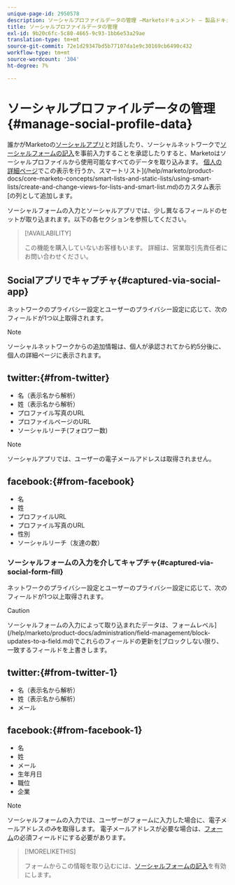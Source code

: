 ```yaml
---
unique-page-id: 2950578
description: ソーシャルプロファイルデータの管理 —Marketoドキュメント — 製品ドキュメント
title: ソーシャルプロファイルデータの管理
exl-id: 9b20c6fc-5c80-4665-9c93-1bb6e53a29ae
translation-type: tm+mt
source-git-commit: 72e1d29347bd5b77107da1e9c30169cb6490c432
workflow-type: tm+mt
source-wordcount: '304'
ht-degree: 7%

---
```


# ソーシャルプロファイルデータの管理{#manage-social-profile-data}

誰かがMarketoの[ソーシャルアプリ](/help/marketo/product-docs/demand-generation/social/configuring-social-actions/customize-social-app-button.md)と対話したり、ソーシャルネットワークで[ソーシャルフォームの記入](/help/marketo/product-docs/demand-generation/forms/form-actions/enable-social-form-fill-on-a-form.md)を事前入力することを承認したりすると、Marketoはソーシャルプロファイルから使用可能なすべてのデータを取り込みます。 [個人の詳細ページ](/help/marketo/product-docs/core-marketo-concepts/smart-lists-and-static-lists/managing-people-in-smart-lists/using-the-person-detail-page.md)でこの表示を行うか、スマートリスト](/help/marketo/product-docs/core-marketo-concepts/smart-lists-and-static-lists/using-smart-lists/create-and-change-views-for-lists-and-smart-list.md)のカスタム表示[の列として追加します。

ソーシャルフォームの入力とソーシャルアプリでは、少し異なるフィールドのセットが取り込まれます。以下の各セクションを参照してください。

>[!AVAILABILITY]
>
>この機能を購入していないお客様もいます。  詳細は、営業取引先責任者にお問い合わせください。

## Socialアプリでキャプチャ{#captured-via-social-app}

ネットワークのプライバシー設定とユーザーのプライバシー設定に応じて、次のフィールドが1つ以上取得されます。

>[!NOTE]
>
>ソーシャルネットワークからの追加情報は、個人が承認されてから約5分後に、個人の詳細ページに表示されます。

## twitter:{#from-twitter}

* 名（表示名から解析）
* 姓（表示名から解析）
* プロファイル写真のURL
* プロファイルページのURL
* ソーシャルリーチ(フォロワー数)

>[!NOTE]
>
>ソーシャルアプリでは、ユーザーの電子メールアドレスは取得されません。

## facebook:{#from-facebook}

* 名 
* 姓
* プロファイルURL
* プロファイル写真のURL
* 性別
* ソーシャルリーチ（友達の数）

### ソーシャルフォームの入力を介してキャプチャ{#captured-via-social-form-fill}

ネットワークのプライバシー設定とユーザーのプライバシー設定に応じて、次のフィールドが1つ以上取得されます。

>[!CAUTION]
>
>ソーシャルフォームの入力によって取り込まれたデータは、フォームレベル](/help/marketo/product-docs/administration/field-management/block-updates-to-a-field.md)でこれらのフィールドの更新を[ブロックしない限り、一致するフィールドを上書きします。

## twitter:{#from-twitter-1}

* 名（表示名から解析）
* 姓（表示名から解析）
* メール

## facebook:{#from-facebook-1}

* 名 
* 姓
* メール
* 生年月日
* 職位
* 企業

>[!NOTE]
>
>ソーシャルフォームの入力では、ユーザーがフォームに入力した場合に、電子メールアドレス&#x200B;_のみ_&#x200B;を取得します。 電子メールアドレスが必要な場合は、[フォーム](/help/marketo/product-docs/demand-generation/forms/creating-a-form/make-a-form-field-required.md)の必須フィールドにする必要があります。

>[!MORELIKETHIS]
>
>フォームからこの情報を取り込むには、[ソーシャルフォームの記入](/help/marketo/product-docs/demand-generation/forms/form-actions/enable-social-form-fill-on-a-form.md)を有効にします。
